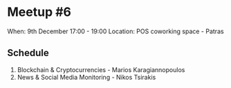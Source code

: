 # Meetup #6

When: 9th December 17:00 - 19:00
Location: POS coworking space - Patras

## Schedule

1. Blockchain & Cryptocurrencies - Marios Karagiannopoulos
2. News & Social Media Monitoring - Nikos Tsirakis
